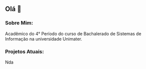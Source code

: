 ## Olá 👋

<!--
**JaksonFz/JaksonFz** is a ✨ _special_ ✨ repository because its `README.md` (this file) appears on your GitHub profile.

Here are some ideas to get you started:

- 🔭 I’m currently working on ...
- 🌱 I’m currently learning ...
- 👯 I’m looking to collaborate on ...
- 🤔 I’m looking for help with ...
- 💬 Ask me about ...
- 📫 How to reach me: ...
- 😄 Pronouns: ...
- ⚡ Fun fact: ...
-->

### Sobre Mim:

  Acadêmico do 4° Período do curso de Bachalerado de Sistemas de Informação na universidade Unimater.

### Projetos Atuais:

  Nda
